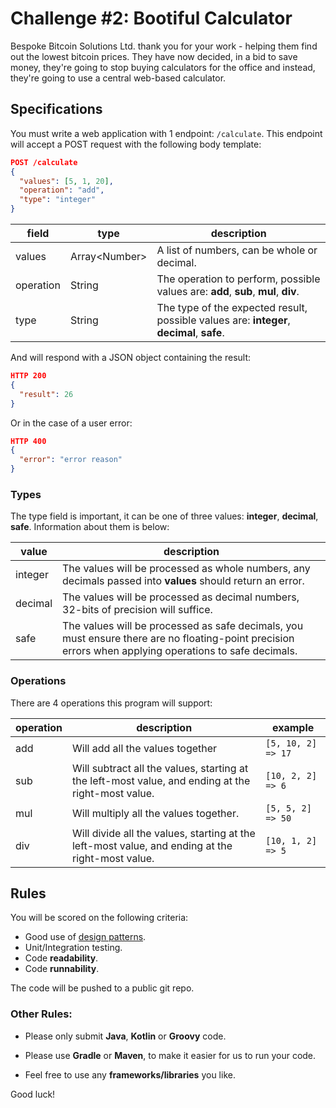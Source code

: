 # Challenge #2: Bootiful Calculator

Bespoke Bitcoin Solutions Ltd. thank you for your work - helping them find out the lowest bitcoin prices. They have now
decided, in a bid to save money, they're going to stop buying calculators for the office and instead, they're going to
use a central web-based calculator.

## Specifications

You must write a web application with 1 endpoint: `/calculate`. This endpoint will accept
a POST request with the following body template:

```json
POST /calculate
{
  "values": [5, 1, 20],
  "operation": "add",
  "type": "integer"
}
```

field | type | description |
------|------|-------------|
values| Array\<Number\> | A list of numbers, can be whole or decimal. |
operation | String | The operation to perform, possible values are: **add**, **sub**, **mul**, **div**. |
type | String | The type of the expected result, possible values are: **integer**, **decimal**, **safe**.  |


And will respond with a JSON object containing the result:

```json
HTTP 200
{
  "result": 26
}
```

Or in the case of a user error:

```json
HTTP 400
{
  "error": "error reason"
}
```

### Types

The type field is important, it can be one of three values: **integer**, **decimal**, **safe**. Information about 
them is below:

value | description |
---   |     ---     |
integer | The values will be processed as whole numbers, any decimals passed into **values** should return an error.
decimal | The values will be processed as decimal numbers, 32-bits of precision will suffice.
safe | The values will be processed as safe decimals, you must ensure there are no floating-point precision errors when applying operations to safe decimals.

### Operations

There are 4 operations this program will support:

operation | description | example
---       | ----        | ----  
add       | Will add all the values together | `[5, 10, 2] => 17`
sub       | Will subtract all the values, starting at the left-most value, and ending at the right-most value. | `[10, 2, 2] => 6`
mul       | Will multiply all the values together. | `[5, 5, 2] => 50`
div       | Will divide all the values, starting at the left-most value, and ending at the right-most value. | `[10, 1, 2] => 5`


## Rules

You will be scored on the following criteria:

- Good use of [design patterns](https://sourcemaking.com/design_patterns).
- Unit/Integration testing.
- Code **readability**.
- Code **runnability**.

The code will be pushed to a public git repo.

### Other Rules:

- Please only submit **Java**, **Kotlin** or **Groovy** code.

- Please use **Gradle** or **Maven**, to make it easier for us to run your code.

- Feel free to use any **frameworks/libraries** you like.


Good luck!